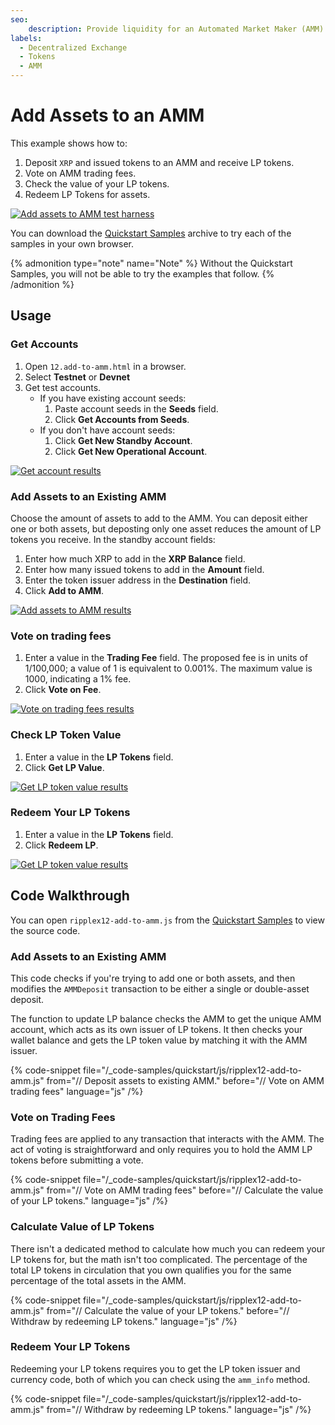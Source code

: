 ```yaml
---
seo:
    description: Provide liquidity for an Automated Market Maker (AMM) and earn income from trading fees.
labels:
  - Decentralized Exchange
  - Tokens
  - AMM
---
```

# Add Assets to an AMM

This example shows how to:

1. Deposit `XRP` and issued tokens to an AMM and receive LP tokens.
2. Vote on AMM trading fees.
3. Check the value of your LP tokens.
4. Redeem LP Tokens for assets.

[![Add assets to AMM test harness](/docs/img/quickstart-add-to-amm1.png)](/docs/img/quickstart-add-to-amm1.png)

You can download the [Quickstart Samples](https://github.com/XRPLF/xrpl-dev-portal/tree/master/_code-samples/quickstart/js/)<!-- {.github-code-download} --> archive to try each of the samples in your own browser.

{% admonition type="note" name="Note" %}
Without the Quickstart Samples, you will not be able to try the examples that follow.
{% /admonition %}


## Usage

### Get Accounts

1. Open `12.add-to-amm.html` in a browser.
2. Select **Testnet** or **Devnet**
3. Get test accounts.
   - If you have existing account seeds:
     1. Paste account seeds in the **Seeds** field.
     2. Click **Get Accounts from Seeds**.
   - If you don't have account seeds:
     1. Click **Get New Standby Account**.
     2. Click **Get New Operational Account**.

[![Get account results](/docs/img/quickstart-add-to-amm2.png)](/docs/img/quickstart-add-to-amm2.png)


### Add Assets to an Existing AMM

Choose the amount of assets to add to the AMM. You can deposit either one or both assets, but deposting only one asset reduces the amount of LP tokens you receive. In the standby account fields:

1. Enter how much XRP to add in the **XRP Balance** field.
2. Enter how many issued tokens to add in the **Amount** field.
3. Enter the token issuer address in the **Destination** field.
4. Click **Add to AMM**.

[![Add assets to AMM results](/docs/img/quickstart-add-to-amm3.png)](/docs/img/quickstart-add-to-amm3.png)


### Vote on trading fees

1. Enter a value in the **Trading Fee** field. The proposed fee is in units of 1/100,000; a value of 1 is equivalent to 0.001%. The maximum value is 1000, indicating a 1% fee.
2. Click **Vote on Fee**.

[![Vote on trading fees results](/docs/img/quickstart-add-to-amm4.png)](/docs/img/quickstart-add-to-amm4.png)


### Check LP Token Value

1. Enter a value in the **LP Tokens** field.
2. Click **Get LP Value**.

[![Get LP token value results](/docs/img/quickstart-add-to-amm5.png)](/docs/img/quickstart-add-to-amm5.png)


### Redeem Your LP Tokens

1. Enter a value in the **LP Tokens** field.
2. Click **Redeem LP**.

[![Get LP token value results](/docs/img/quickstart-add-to-amm6.png)](/docs/img/quickstart-add-to-amm6.png)


## Code Walkthrough

You can open `ripplex12-add-to-amm.js` from the [Quickstart Samples](https://github.com/XRPLF/xrpl-dev-portal/tree/master/_code-samples/quickstart/js/) to view the source code.


### Add Assets to an Existing AMM

This code checks if you're trying to add one or both assets, and then modifies the `AMMDeposit` transaction to be either a single or double-asset deposit.

The function to update LP balance checks the AMM to get the unique AMM account, which acts as its own issuer of LP tokens. It then checks your wallet balance and gets the LP token value by matching it with the AMM issuer.

{% code-snippet file="/_code-samples/quickstart/js/ripplex12-add-to-amm.js" from="// Deposit assets to existing AMM." before="// Vote on AMM trading fees" language="js" /%}


### Vote on Trading Fees

Trading fees are applied to any transaction that interacts with the AMM. The act of voting is straightforward and only requires you to hold the AMM LP tokens before submitting a vote.

{% code-snippet file="/_code-samples/quickstart/js/ripplex12-add-to-amm.js" from="// Vote on AMM trading fees" before="// Calculate the value of your LP tokens." language="js" /%}


### Calculate Value of LP Tokens

There isn't a dedicated method to calculate how much you can redeem your LP tokens for, but the math isn't too complicated. The percentage of the total LP tokens in circulation that you own qualifies you for the same percentage of the total assets in the AMM.

{% code-snippet file="/_code-samples/quickstart/js/ripplex12-add-to-amm.js" from="// Calculate the value of your LP tokens." before="// Withdraw by redeeming LP tokens." language="js" /%}


### Redeem Your LP Tokens

Redeeming your LP tokens requires you to get the LP token issuer and currency code, both of which you can check using the `amm_info` method.

{% code-snippet file="/_code-samples/quickstart/js/ripplex12-add-to-amm.js" from="// Withdraw by redeeming LP tokens." language="js" /%}
